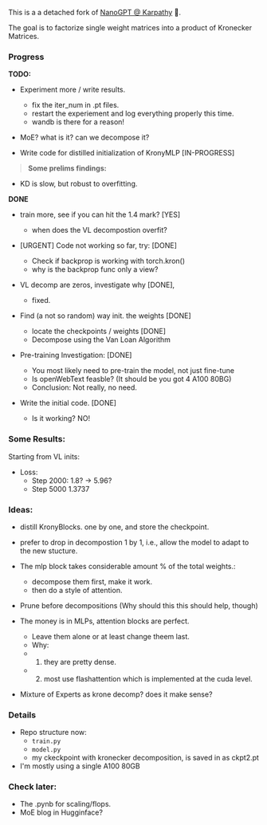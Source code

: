 This is a a detached fork of [NanoGPT @ Karpathy](https://github.com/karpathy/nanoGPT/) :goat:.

The goal is to factorize single weight matrices into a product of Kronecker Matrices. 

### Progress

**TODO:**

* Experiment more / write results.
	* fix the iter_num in .pt files.
	* restart the experiement and log everything properly this time. 
	* wandb is there for a reason!

* MoE? what is it? can we decompose it?

* Write code for distilled initialization of KronyMLP [IN-PROGRESS]



> **Some prelims findings:**

* KD is slow, but robust to overfitting.

**DONE**

* train more, see if you can hit the 1.4 mark? [YES]
	* when does the VL decompostion overfit?

* [URGENT] Code not working so far, try:  [DONE]
	* Check if backprop is working with torch.kron()
	* why is the backprop func only a view?

* VL decomp are zeros, investigate why [DONE], 
	* fixed.

* Find (a not so random) way init. the weights  [DONE]
	* locate the checkpoints /  weights [DONE]
	* Decompose using the Van Loan Algorithm 

* Pre-training Investigation: [DONE]
	* You most likely need to pre-train the model, not just fine-tune
	* Is openWebText feasble? (It should be you got 4 A100 80BG)
	* Conclusion: Not really, no need.

* Write the initial code. [DONE]
	* Is it working? NO!

### Some Results:

Starting from VL inits:
* Loss: 
	* Step 2000: 1.8? ->  5.96?
	* Step 5000  1.3737

### Ideas:	

* distill KronyBlocks. one by one, and store the checkpoint.

* prefer to drop in decompostion 1 by 1, i.e., allow the model to adapt to the new stucture.

* The mlp block takes considerable amount % of the total weights.:
	* decompose them first, make it work.
	* then do a style of attention. 

* Prune before decompositions (Why should this this should help, though)

* The money is in MLPs, attention blocks are perfect.
	* Leave them alone or at least change theem last.
	* Why: 
	*  1. they are pretty dense.
	*  2. most use flashattention which is implemented at the cuda level.

* Mixture of Experts as krone decomp? does it make sense?

 
### Details

* Repo structure now:
	* `train.py`
	* `model.py`
	* my ckeckpoint with kronecker decomposition, is saved in as ckpt2.pt
* I'm mostly using a single A100 80GB

### Check later:

* The .pynb for scaling/flops.
* MoE blog in Hugginface?


